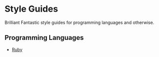 Style Guides
============

Brilliant Fantastic style guides for programming languages and otherwise.

## Programming Languages

* [Ruby](langs/ruby.md)
